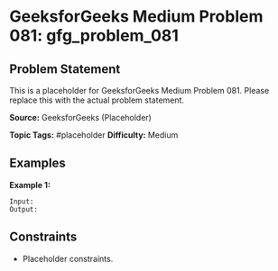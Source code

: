 # GeeksforGeeks Medium Problem 081: gfg_problem_081

## Problem Statement

This is a placeholder for GeeksforGeeks Medium Problem 081.
Please replace this with the actual problem statement.

**Source:** GeeksforGeeks (Placeholder)

**Topic Tags:** #placeholder
**Difficulty:** Medium

## Examples

**Example 1:**

```
Input:
Output:
```

## Constraints

- Placeholder constraints.
